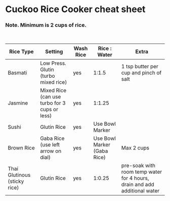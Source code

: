 # Cuckoo Rice Cooker cheat sheet

### Note. Minimum is 2 cups of rice.
<br>

Rice Type | Setting | Wash Rice | Rice : Water | Extra
--- | --- | --- | --- | ---
Basmati | Low Press. Glutin (turbo mixed rice) | yes | 1:1.5 | 1 tsp butter per cup and pinch of salt
Jasmine | Mixed Rice (can use turbo for 3 cups or less) | yes | 1:1.25 | 
Sushi | Glutin Rice | yes | Use Bowl Marker |
Brown Rice | Gaba Rice (use left arrow on dial) | yes | Use Bowl Marker (Gaba Rice) | Max 2 cups
Thai Glutinous (sticky rice) | Glutin Rice | yes | 1:0.25 | pre-soak with room temp water for 4 hours, drain and add additional water
